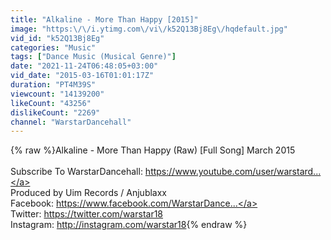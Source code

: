 ```yaml
---
title: "Alkaline - More Than Happy [2015]"
image: "https:\/\/i.ytimg.com\/vi\/k52Q13Bj8Eg\/hqdefault.jpg"
vid_id: "k52Q13Bj8Eg"
categories: "Music"
tags: ["Dance Music (Musical Genre)"]
date: "2021-11-24T06:48:05+03:00"
vid_date: "2015-03-16T01:01:17Z"
duration: "PT4M39S"
viewcount: "14139200"
likeCount: "43256"
dislikeCount: "2269"
channel: "WarstarDancehall"
---
```

{% raw %}Alkaline - More Than Happy (Raw) [Full Song] March 2015 <br /><br />Subscribe To WarstarDancehall: <a rel="nofollow" target="blank" href="https://www.youtube.com/user/warstard...">https://www.youtube.com/user/warstard...</a><br />Produced by Uim Records / Anjublaxx<br />Facebook: <a rel="nofollow" target="blank" href="https://www.facebook.com/WarstarDance...">https://www.facebook.com/WarstarDance...</a><br />Twitter: <a rel="nofollow" target="blank" href="https://twitter.com/warstar18">https://twitter.com/warstar18</a><br />Instagram: <a rel="nofollow" target="blank" href="http://instagram.com/warstar18">http://instagram.com/warstar18</a>{% endraw %}
